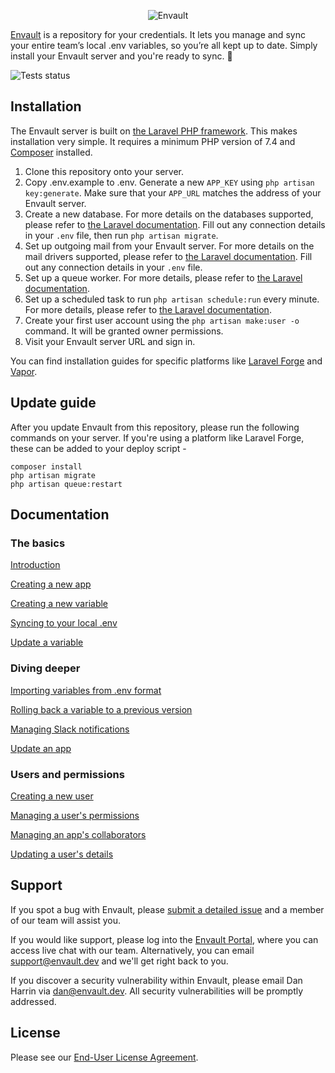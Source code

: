 <p align="center">
    <img src="https://github.com/envault/envault/blob/master/public/images/logo-black.png?raw=true" alt="Envault" />
</p>

[Envault](https://envault.dev) is a repository for your credentials. It lets you manage and sync your entire team’s local .env variables, so you’re all kept up to date. Simply install your Envault server and you're ready to sync. 🚀

![Tests status](https://github.com/envault/envault/workflows/tests/badge.svg)

## Installation

The Envault server is built on [the Laravel PHP framework](https://laravel.com). This makes installation very simple. It requires a minimum PHP version of 7.4 and [Composer](https://getcomposer.org) installed.

1) Clone this repository onto your server.
2) Copy .env.example to .env. Generate a new `APP_KEY` using `php artisan key:generate`. Make sure that your `APP_URL` matches the address of your Envault server.
3) Create a new database. For more details on the databases supported, please refer to [the Laravel documentation](https://laravel.com/docs/7.x/database#introduction). Fill out any connection details in your `.env` file, then run `php artisan migrate`.
4) Set up outgoing mail from your Envault server. For more details on the mail drivers supported, please refer to [the Laravel documentation](https://laravel.com/docs/7.x/mail#introduction). Fill out any connection details in your `.env` file.
5) Set up a queue worker. For more details, please refer to [the Laravel documentation](https://laravel.com/docs/7.x/queues#introduction).
6) Set up a scheduled task to run `php artisan schedule:run` every minute. For more details, please refer to [the Laravel documentation](https://laravel.com/docs/7.x/scheduling#introduction).
7) Create your first user account using the `php artisan make:user -o` command. It will be granted owner permissions.
8) Visit your Envault server URL and sign in.

You can find installation guides for specific platforms like [Laravel Forge](https://vimeo.com/414958726) and [Vapor](https://github.com/envault/envault/blob/master/docs/installation/vapor.md).

## Update guide

After you update Envault from this repository, please run the following commands on your server. If you're using a platform like Laravel Forge, these can be added to your deploy script -

```
composer install
php artisan migrate
php artisan queue:restart
```

## Documentation

### The basics

[Introduction](https://vimeo.com/414894566)

[Creating a new app](https://github.com/envault/envault/blob/master/docs/usage/apps/create.md)

[Creating a new variable](https://github.com/envault/envault/blob/master/docs/usage/variables/create.md)

[Syncing to your local .env](https://github.com/envault/envault/blob/master/docs/usage/apps/sync.md)

[Update a variable](https://github.com/envault/envault/blob/master/docs/usage/variables/update.md)

### Diving deeper

[Importing variables from .env format](https://github.com/envault/envault/blob/master/docs/usage/variables/import.md)

[Rolling back a variable to a previous version](https://github.com/envault/envault/blob/master/docs/usage/variables/roll-back.md)

[Managing Slack notifications](https://github.com/envault/envault/blob/master/docs/usage/apps/notifications.md)

[Update an app](https://github.com/envault/envault/blob/master/docs/usage/apps/update.md)

### Users and permissions

[Creating a new user](https://github.com/envault/envault/blob/master/docs/usage/users/create.md)

[Managing a user's permissions](https://github.com/envault/envault/blob/master/docs/usage/users/permissions.md)

[Managing an app's collaborators](https://github.com/envault/envault/blob/master/docs/usage/apps/collaborators.md)

[Updating a user's details](https://github.com/envault/envault/blob/master/docs/usage/users/update.md)

## Support

If you spot a bug with Envault, please [submit a detailed issue](https://github.com/envault/envault/issues) and a member of our team will assist you.

If you would like support, please log into the [Envault Portal](https://portal.envault.dev), where you can access live chat with our team. Alternatively, you can email [support@envault.dev](mailto:support@envault.dev) and we'll get right back to you.

If you discover a security vulnerability within Envault, please email Dan Harrin via [dan@envault.dev](mailto:dan@envault.dev). All security vulnerabilities will be promptly addressed.

## License

Please see our [End-User License Agreement](https://github.com/envault/envault/blob/master/LICENSE.md).
